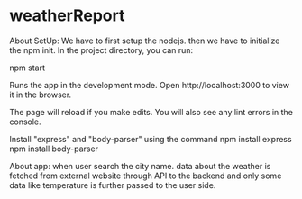 # weatherReport
About SetUp:
We have to first setup the nodejs.
then we have to initialize the npm init.
In the project directory, you can run:

npm start

Runs the app in the development mode.
Open http://localhost:3000 to view it in the browser.

The page will reload if you make edits.
You will also see any lint errors in the console.

Install "express" and "body-parser"
using the command
npm install express
npm install body-parser

About app:
when user search the city name. data about the weather is fetched from external website through API to the backend and only some data like temperature is further passed to the user side.



